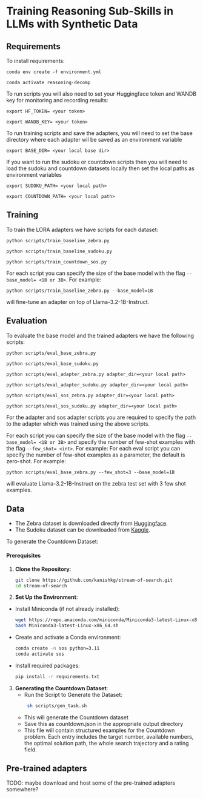 # Training Reasoning Sub-Skills in LLMs with Synthetic Data

## Requirements

To install requirements:

```setup env
conda env create -f environment.yml

conda activate reasoning-decomp
```

To run scripts you will also need to set your Huggingface token and WANDB key for monitoring and recording results:

```setup tokens
export HF_TOKEN= <your token>

export WANDB_KEY= <your token>
```

To run training scripts and save the adapters, you will need to set the base directory where each adapter wil be saved as an environment variable

```setup base_dir
export BASE_DIR= <your local base dir>
```

If you want to run the sudoku or countdown scripts then you will need to load the sudoku and countdown datasets locally then set the local paths as environment variables

```setup data
export SUDOKU_PATH= <your local path>

export COUNTDOWN_PATH= <your local path>
```

## Training

To train the LORA adapters we have scripts for each dataset:

```train scripts
python scripts/train_baseline_zebra.py

python scripts/train_baseline_sudoku.py

python scripts/train_countdown_sos.py
```

For each script you can specify the size of the base model with the flag `--base_model= <1B or 3B>`. For example:

```train scripts args
python scripts/train_baseline_zebra.py --base_model=1B
```

will fine-tune an adapter on top of Llama-3.2-1B-Instruct.

## Evaluation

To evaluate the base model and the trained adapters we have the following scripts:

```eval scripts
python scripts/eval_base_zebra.py

python scripts/eval_base_sudoku.py

python scripts/eval_adapter_zebra.py adapter_dir=<your local path>

python scripts/eval_adapter_sudoku.py adapter_dir=<your local path>

python scripts/eval_sos_zebra.py adapter_dir=<your local path>

python scripts/eval_sos_sudoku.py adapter_dir=<your local path>
```

For the adapter and sos adapter scripts you are required to specify the path to the adapter which was trained using the above scripts.

For each script you can specify the size of the base model with the flag `--base_model= <1B or 3B>` and specify the number of few-shot examples with the flag `--few_shot= <int>`. For example:
For each eval script you can specify the number of few-shot examples as a parameter, the default is zero-shot. For example:

```eval scripts few shot
python scripts/eval_base_zebra.py --few_shot=3 --base_model=1B
```

will evaluate Llama-3.2-1B-Instruct on the zebra test set with 3 few shot examples.

## Data

 - The Zebra dataset is downloaded directly from [Huggingface](https://huggingface.co/datasets/allenai/ZebraLogicBench).
 - The Sudoku dataset can be downloaded from [Kaggle](https://www.kaggle.com/datasets/radcliffe/3-million-sudoku-puzzles-with-ratings/data).

To generate the Countdown Dataset:

#### Prerequisites

1. **Clone the Repository**:
   ```bash
   git clone https://github.com/kanishkg/stream-of-search.git
   cd stream-of-search

2. **Set Up the Environment**:
- Install Miniconda (if not already installed):
   ```bash
   wget https://repo.anaconda.com/miniconda/Miniconda3-latest-Linux-x86_64.sh
   bash Miniconda3-latest-Linux-x86_64.sh
- Create and activate a Conda environment:
  ```bash
  conda create -n sos python=3.11
  conda activate sos
- Install required packages:
  ```bash
  pip install -r requirements.txt

3. **Generating the Countdown Dataset**:
   - Run the Script to Generate the Dataset:
     ```bash
      sh scripts/gen_task.sh
   - This will generate the Countdown dataset
   - Save this as countdown.json in the appropriate output directory
   - This file will contain structured examples for the Countdown problem. Each entry includes the target number, available numbers, the optimal solution path, the whole search trajectory and a rating field.



## Pre-trained adapters

TODO: maybe download and host some of the pre-trained adapters somewhere?
